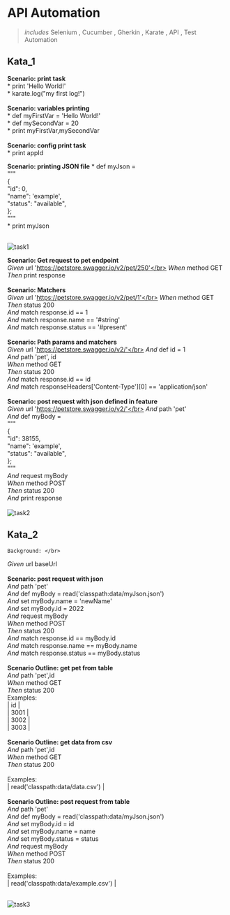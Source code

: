 # API Automation
>*includes* Selenium , Cucumber , Gherkin , Karate , API , Test Automation
  ## Kata_1
   **Scenario: print task**</br>
      * print 'Hello World!'</br>
      * karate.log("my first log!")</br>
 </br>
  **Scenario: variables printing**</br>
      * def myFirstVar = 'Hello World!'</br>
      * def mySecondVar = 20</br>
      * print myFirstVar,mySecondVar</br>
 </br>
  **Scenario: config print task**</br>
      * print appId</br>

  **Scenario: printing JSON file**
      * def myJson =</br>
       """</br>
           {</br>
           "id": 0,</br>
           "name": 'example',</br>
           "status": "available",</br>
       };</br>
       """</br>
      * print myJson </br>
    </br>
  
![task1](https://user-images.githubusercontent.com/88919177/145682652-15206dcb-bfa7-4eda-9e19-bc73c78a13ed.gif)


   **Scenario: Get request to pet endpoint**</br>
     *Given* url 'https://petstore.swagger.io/v2/pet/250'</br>
     *When* method GET</br>
     *Then* print response</br>
</br>
   **Scenario: Matchers**</br>
     *Given* url 'https://petstore.swagger.io/v2/pet/1'</br>
     *When* method GET</br>
     *Then* status 200</br>
     *And* match response.id == 1</br>
     *And* match response.name == '#string'</br>
     *And* match response.status == '#present'</br>
</br>
   **Scenario: Path params and matchers**</br>
     *Given* url 'https://petstore.swagger.io/v2/'</br>
     *And* def id = 1</br>
     *And* path 'pet', id</br>
     *When* method GET</br>
     *Then* status 200</br>
     *And* match response.id == id</br>
     *And* match responseHeaders['Content-Type'][0] == 'application/json'</br>
</br>
   **Scenario: post request with json defined in feature**</br>
     *Given* url 'https://petstore.swagger.io/v2/'</br>
     *And* path 'pet'</br>
     *And* def myBody =</br>
      """</br>
          {</br>
          "id": 38155,</br>
          "name": 'example',</br>
          "status": "available",</br>
        };</br>
      """</br>
     *And* request myBody</br>
     *When* method POST</br>
     *Then* status 200</br>
     *And* print response</br>
</br>
![task2](https://user-images.githubusercontent.com/88919177/145683936-8da60236-1c72-4912-9e62-d657fcbde87a.gif)
</br>
  ## Kata_2
    Background: </br>
   *Given* url baseUrl</br>
</br>
  **Scenario: post request with json**</br>
    *And* path 'pet'</br>
    *And* def myBody = read('classpath:data/myJson.json')</br>
    *And* set myBody.name = 'newName'</br>
    *And* set myBody.id = 2022</br>
    *And* request myBody</br>
    *When* method POST</br>
    *Then* status 200</br>
    *And* match response.id == myBody.id</br>
    *And* match response.name == myBody.name</br>
    *And* match response.status == myBody.status</br>
</br>
  **Scenario Outline: get pet from table**</br>
    *And* path 'pet',id</br>
    *When* method GET</br>
    *Then* status 200</br>
    Examples:</br>
      | id   |</br>
      | 3001 |</br>
      | 3002 |</br>
      | 3003 |</br>
</br>
  **Scenario Outline: get data from csv**</br>
    *And* path 'pet',id</br>
    *When* method GET</br>
    *Then* status 200</br>
</br>
    Examples:</br>
    | read('classpath:data/data.csv') |</br>
</br>
  **Scenario Outline: post request from table**</br>
    *And* path 'pet'</br>
    *And* def myBody = read('classpath:data/myJson.json')</br>
    *And* set myBody.id = id</br>
    *And* set myBody.name = name</br>
    *And* set myBody.status = status</br>
    *And* request myBody</br>
    *When* method POST</br>
    *Then* status 200</br>
</br>
    Examples:</br>
      | read('classpath:data/example.csv') |</br>
      </br>
      
![task3](https://user-images.githubusercontent.com/88919177/145688684-9a0f9c5e-8b4d-4995-8f3c-13aa91becf0f.gif)
